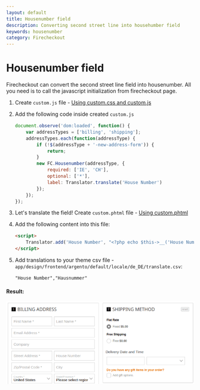```yaml
---
layout: default
title: Housenumber field
description: Converting second street line into househumber field
keywords: housenumber
category: Firecheckout
---
```


# Housenumber field

Firecheckout can convert the second street line field into housenumber.
All you need is to call the javascript initialization from firecheckout page.

 1. Create `custom.js` file - [Using custom.css and custom.js][custom_js]
 2. Add the following code inside created `custom.js`

    ```js
    document.observe('dom:loaded', function() {
        var addressTypes = ['billing', 'shipping'];
        addressTypes.each(function(addressType) {
            if (!$(addressType + '-new-address-form')) {
                return;
            }
            new FC.Housenumber(addressType, {
                required: ['IE', 'CH'],
                optional: ['*'],
                label: Translator.translate('House Number')
            });
        });
    });
    ```

 3. Let's translate the field! Create `custom.phtml` file -
    [Using custom.phtml][custom_phtml]
 4. Add the following content into this file:

    ```html
    <script>
        Translator.add('House Number', "<?php echo $this->__('House Number') ?>");
    </script>
    ```

 5. Add translations to your theme csv file -
    `app/design/frontend/argento/default/locale/de_DE/translate.csv`:

    ```csv
    "House Number","Hausnummer"
    ```

#### Result:

![Housenumber](/images/m1/firecheckout/housenumber/frontend.png)

[custom_js]: /m1/extensions/firecheckout/using-customcss-and-customjs/#add-custom-javascript-at-firecheckout-page "How to use custom.js file"
[custom_phtml]: /m1/extensions/firecheckout/using-customphtml/ "How to use custom.phtml file"
